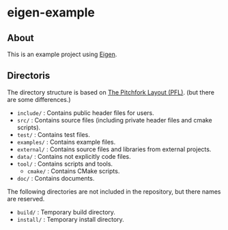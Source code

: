 # eigen-example

## About
This is an example project using [Eigen](http://eigen.tuxfamily.org/index.php?title=Main_Page).

## Directoris
The directory structure is based on [The Pitchfork Layout (PFL)](https://api.csswg.org/bikeshed/?force=1&url=https://raw.githubusercontent.com/vector-of-bool/pitchfork/develop/data/spec.bs).
(but there are some differences.)

- `include/` : Contains public header files for users.
- `src/` : Contains source files (including private header files and cmake scripts).
- `test/` : Contains test files.
- `examples/` : Contains example files.
- `external/` : Contains source files and libraries from external projects.
- `data/` : Contains not explicitly code files.
- `tool/` : Contains scripts and tools.
  - `cmake/` : Contains CMake scripts.
- `doc/` : Contains documents.

The following directories are not included in the repository, but there names are reserved.
- `build/` : Temporary build directory.
- `install/` : Temporary install directory.
